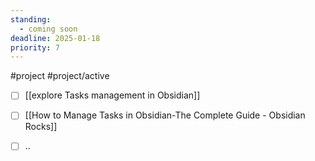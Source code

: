 ```yaml
---
standing:
  - coming soon
deadline: 2025-01-18
priority: 7
---
```

#project #project/active 

- [ ] [[explore Tasks management in Obsidian]]
- [ ] [[How to Manage Tasks in Obsidian-The Complete Guide - Obsidian Rocks]]
- [ ] ..

